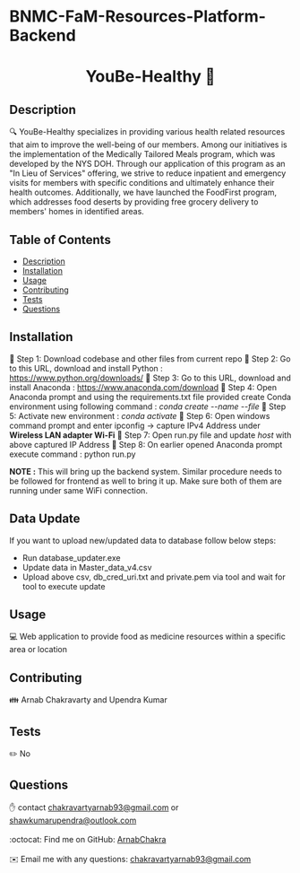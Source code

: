 # BNMC-FaM-Resources-Platform-Backend

<h1 align="center">YouBe-Healthy 👋</h1>

## Description

🔍 YouBe-Healthy specializes in providing various health related resources that aim to improve the well-being of our members. Among our initiatives is the implementation of the Medically Tailored Meals program, which was developed by the NYS DOH. Through our application of this program as an \"In Lieu of Services\" offering, we strive to reduce inpatient and emergency visits for members with specific conditions and ultimately enhance their health outcomes. Additionally, we have launched the FoodFirst program, which addresses food deserts by providing free grocery delivery to members' homes in identified areas.

## Table of Contents

- [Description](#description)
- [Installation](#installation)
- [Usage](#usage)
- [Contributing](#contributing)
- [Tests](#tests)
- [Questions](#questions)

## Installation

💾 Step 1: Download codebase and other files from current repo
💾 Step 2: Go to this URL, download and install Python : https://www.python.org/downloads/
💾 Step 3: Go to this URL, download and install Anaconda : https://www.anaconda.com/download
💾 Step 4: Open Anaconda prompt and using the requirements.txt file provided create Conda environment using following command : _conda create --name <env> --file <this file>_
💾 Step 5: Activate new environment : _conda activate <env>_
💾 Step 6: Open windows command prompt and enter ipconfig -> capture IPv4 Address under **Wireless LAN adapter Wi-Fi**
💾 Step 7: Open run.py file and update _host_ with above captured IP Address
💾 Step 8: On earlier opened Anaconda prompt execute command : python run.py

**NOTE :** This will bring up the backend system. Similar procedure needs to be followed for frontend as well to bring it up. Make sure both of them are running under same WiFi connection.

## Data Update

If you want to upload new/updated data to database follow below steps:
  * Run database_updater.exe 
  * Update data in Master_data_v4.csv
  * Upload above csv, db_cred_uri.txt and private.pem via tool and wait for tool to execute update
  
## Usage

💻 Web application to provide food as medicine resources within a specific area or location

## Contributing

👪 Arnab Chakravarty and Upendra Kumar

## Tests

✏️ No

## Questions

✋ contact chakravartyarnab93@gmail.com or shawkumarupendra@outlook.com<br />
<br />
:octocat: Find me on GitHub: [ArnabChakra](https://github.com/ArnabChakra)<br />
<br />
✉️ Email me with any questions: chakravartyarnab93@gmail.com<br /><br />

